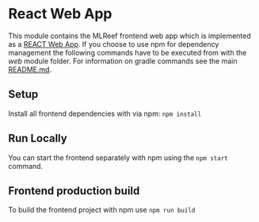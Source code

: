 React Web App
=============

This module contains the MLReef frontend web app which is implemented as a [REACT Web App](https://reactjs.org/
). If you choose to use npm for dependency management the following commands have to be executed from with the 
_web_ module folder. For information on gradle commands see the main [README.md](../README.md). 


## Setup
Install all frontend dependencies with via npm: `npm install`

## Run Locally
You can start the frontend separately with npm using the `npm start` command. 

## Frontend production build
To build the frontend project with npm use `npm run build`
